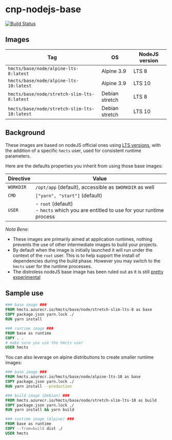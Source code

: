 # cnp-nodejs-base

[![Build Status](https://dev.azure.com/hmcts/CNP/_apis/build/status/NodeJS%20base%20image%20build?branchName=master)](https://dev.azure.com/hmcts/CNP/_build/latest?definitionId=97&branchName=master)

## Images

| Tag                                          | OS             | NodeJS version |
| -------------------------------------------- | -------------- | -------------- |
| `hmcts/base/node/alpine-lts-8:latest`        | Alpine 3.9     | LTS 8          |
| `hmcts/base/node/alpine-lts-10:latest`       | Alpine 3.9     | LTS 10         |
| `hmcts/base/node/stretch-slim-lts-8:latest`  | Debian stretch | LTS 8          |
| `hmcts/base/node/stretch-slim-lts-10:latest` | Debian stretch | LTS 10         |

## Background

These images are based on nodeJS official ones using [LTS versions](https://github.com/nodejs/Release#release-schedule), with the addition of a specific `hmcts` user, used for consistent runtime parameters.

Here are the defaults properties you inherit from using those base images:

| Directive | Value                                                                                   |
| --------- | --------------------------------------------------------------------------------------- |
| `WORKDIR` | `/opt/app` (default), accessible as `$WORKDIR` as well                                  |
| `CMD`     | `["yarn", "start"]` (default)                                                           |
| `USER`    | - `root` (default)<br> - `hmcts` which you are entitled to use for your runtime process |

_Nota Bene_:

- These images are primarily aimed at application runtimes, nothing prevents the use of other intermediate images to build your projects.
- By default when the image is initially launched it will run under the context of the `root` user. This is to help support the install of dependencies during the build phase. However you may switch to the `hmcts` user for the runtime processes.
- The distroless nodeJS base image has been ruled out as it is still [pretty experimental](https://github.com/GoogleContainerTools/distroless/#docker)

## Sample use

```Dockerfile
### base image ###
FROM hmcts.azurecr.io/hmcts/base/node/stretch-slim-lts-8 as base
COPY package.json yarn.lock ./
RUN yarn install

### runtime image ###
FROM base as runtime
COPY . .
# make sure you use the hmcts user
USER hmcts
```

You can also leverage on alpine distributions to create smaller runtime images:

```Dockerfile
### base image ###
FROM hmcts.azurecr.io/hmcts/base/node/alpine-lts-10 as base
COPY package.json yarn.lock ./
RUN yarn install --production

### build image (Debian) ###
FROM hmcts.azurecr.io/hmcts/base/node/stretch-slim-lts-10 as build
COPY package.json yarn.lock ./
RUN yarn install && yarn build

### runtime image (Alpine) ###
FROM base as runtime
COPY --from=build dist ./
USER hmcts
```
